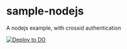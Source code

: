 # sample-nodejs

A nodejs example, with crossid authentication

[![Deploy to DO](https://www.deploytodo.com/do-btn-blue.svg)](https://cloud.digitalocean.com/apps/new?repo=https://github.com/crossid/sample-nodejs/tree/main)
